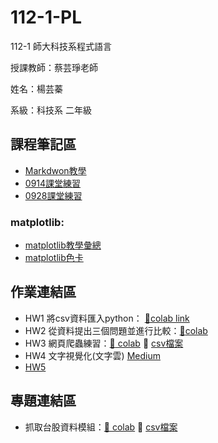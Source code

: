 # 112-1-PL
112-1 師大科技系程式語言

授課教師：蔡芸琤老師

姓名：楊芸蓁

系級：科技系 二年級

## 課程筆記區
*   [Markdwon教學](https://markdown.com.cn/extended-syntax/emoji.html)
*   [0914課堂練習](https://github.com/41171119H/PL_TAHRD/tree/main/0914)
*   [0928課堂練習](https://colab.research.google.com/drive/1BwN3IkpMHUKH1NdBPtNNlQDSwoFVNqOi?usp=drive_link)

### matplotlib:
*   [matplotlib教學彙總](https://steam.oxxostudio.tw/category/python/example/matplotlib-index.html)
*   [matplotlib色卡](https://medium.com/@yuhsuan_chou/python-%E5%9F%BA%E7%A4%8E%E8%B3%87%E6%96%99%E8%A6%96%E8%A6%BA%E5%8C%96-matplotlib-401da7d14e04)
  
## 作業連結區
*  HW1 將csv資料匯入python： [:paperclip:colab link](https://colab.research.google.com/drive/1O_tKv-tV3IPrJF9J2Z0eYNfpBJAviAaL#scrollTo=4OTBgSnra6Va)
*  HW2 從資料提出三個問題並進行比較：[:paperclip:colab](https://colab.research.google.com/drive/10q0CJ5JnVW8BXPRpE1mczRAKocTSNav7#scrollTo=qZrcf0BbcSgq)
*  HW3 網頁爬蟲練習：[:paperclip: colab](https://colab.research.google.com/drive/15mubyXFhCQuTQzwiI0YQSKxfYbbdc1YY?usp=sharing)     📁 [csv檔案](hw03_pts_news)
*  HW4 文字視覺化(文字雲) [Medium](https://medium.com/@yyzformal1600/%E5%B0%87python%E7%88%AC%E8%9F%B2%E7%B5%90%E6%9E%9C%E8%A6%96%E8%A6%BA%E5%8C%96-%E6%96%87%E5%AD%97%E9%9B%B2-word-cloud-ffef7d4c6192)
*  [HW5](https://colab.research.google.com/drive/1HVb_DcOGKY-RRBoLsMFaZpOLiCxWND4r)

  
## 專題連結區
* 抓取台股資料模組：[:paperclip: colab](https://colab.research.google.com/drive/15ZW7g5P0Q7Ltr1OA4hkCL6uHeqFmbv8u?usp=sharing)     📁 [csv檔案](hw03_twstock_csv)
